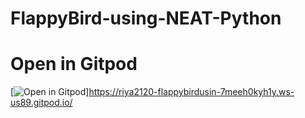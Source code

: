 # FlappyBird-using-NEAT-Python

# Open in Gitpod
 [![Open in Gitpod](https://gitpod.io/button/open-in-gitpod.svg)]https://riya2120-flappybirdusin-7meeh0kyh1y.ws-us89.gitpod.io/
